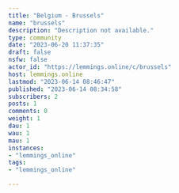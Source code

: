 ```yaml
---
title: "Belgium - Brussels" 
name: "brussels"
description: "Description not available."
type: community
date: "2023-06-20 11:37:35"
draft: false
nsfw: false
actor_id: "https://lemmings.online/c/brussels"
host: lemmings.online
lastmod: "2023-06-14 08:46:47"
published: "2023-06-14 08:34:58"
subscribers: 2
posts: 1
comments: 0
weight: 1
dau: 1
wau: 1
mau: 1
instances:
- "lemmings_online"
tags: 
- "lemmings_online"

---
```

